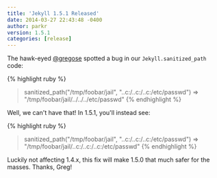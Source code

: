 ```yaml
---
title: 'Jekyll 1.5.1 Released'
date: 2014-03-27 22:43:48 -0400
author: parkr
version: 1.5.1
categories: [release]
---
```


The hawk-eyed [@gregose](https://github.com/gregose) spotted a bug in our
`Jekyll.sanitized_path` code:

{% highlight ruby %}
> sanitized_path("/tmp/foobar/jail", "..c:/..c:/..c:/etc/passwd")
=> "/tmp/foobar/jail/../../../etc/passwd"
{% endhighlight %}

Well, we can't have that! In 1.5.1, you'll instead see:

{% highlight ruby %}
> sanitized_path("/tmp/foobar/jail", "..c:/..c:/..c:/etc/passwd")
=> "/tmp/foobar/jail/..c:/..c:/..c:/etc/passwd"
{% endhighlight %}

Luckily not affecting 1.4.x, this fix will make 1.5.0 that much safer for
the masses. Thanks, Greg!
